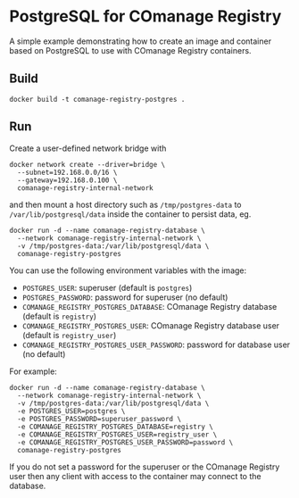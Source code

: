 <!--
COmanage Registry Docker documentation

Portions licensed to the University Corporation for Advanced Internet
Development, Inc. ("UCAID") under one or more contributor license agreements.
See the NOTICE file distributed with this work for additional information
regarding copyright ownership.

UCAID licenses this file to you under the Apache License, Version 2.0
(the "License"); you may not use this file except in compliance with the
License. You may obtain a copy of the License at:

http://www.apache.org/licenses/LICENSE-2.0

Unless required by applicable law or agreed to in writing, software
distributed under the License is distributed on an "AS IS" BASIS,
WITHOUT WARRANTIES OR CONDITIONS OF ANY KIND, either express or implied.
See the License for the specific language governing permissions and
limitations under the License.
-->

# PostgreSQL for COmanage Registry

A simple example demonstrating how to create an image and container
based on PostgreSQL to use with COmanage Registry containers. 

## Build

```
docker build -t comanage-registry-postgres .
```

## Run

Create a user-defined network bridge with

```
docker network create --driver=bridge \
  --subnet=192.168.0.0/16 \
  --gateway=192.168.0.100 \
  comanage-registry-internal-network
```

and then mount a host directory such as `/tmp/postgres-data`
to `/var/lib/postgresql/data` inside the container to persist
data, eg.

```
docker run -d --name comanage-registry-database \
  --network comanage-registry-internal-network \
  -v /tmp/postgres-data:/var/lib/postgresql/data \
  comanage-registry-postgres
```

You can use the following environment variables with the image:

* `POSTGRES_USER`: superuser (default is `postgres`)
* `POSTGRES_PASSWORD`: password for superuser (no default)
* `COMANAGE_REGISTRY_POSTGRES_DATABASE`: COmanage Registry database (default is `registry`)
* `COMANAGE_REGISTRY_POSTGRES_USER`: COmanage Registry database user (default is `registry_user`)
* `COMANAGE_REGISTRY_POSTGRES_USER_PASSWORD`: password for database user (no default)

For example:

```
docker run -d --name comanage-registry-database \
  --network comanage-registry-internal-network \
  -v /tmp/postgres-data:/var/lib/postgresql/data \
  -e POSTGRES_USER=postgres \
  -e POSTGRES_PASSWORD=superuser_password \
  -e COMANAGE_REGISTRY_POSTGRES_DATABASE=registry \
  -e COMANAGE_REGISTRY_POSTGRES_USER=registry_user \
  -e COMANAGE_REGISTRY_POSTGRES_USER_PASSWORD=password \
  comanage-registry-postgres
```

If you do not set a password for the superuser or the COmanage Registry user then
any client with access to the container may connect to the database.
